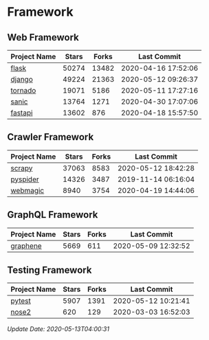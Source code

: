 # Framework

## Web Framework

| Project Name | Stars | Forks | Last Commit |
| ------------ | ----- | ----- | ----------- |
| [flask](https://github.com/pallets/flask) | 50274 | 13482 | 2020-04-16 17:52:06 |
| [django](https://github.com/django/django) | 49224 | 21363 | 2020-05-12 09:26:37 |
| [tornado](https://github.com/tornadoweb/tornado) | 19071 | 5186 | 2020-05-11 17:27:16 |
| [sanic](https://github.com/huge-success/sanic) | 13764 | 1271 | 2020-04-30 17:07:06 |
| [fastapi](https://github.com/tiangolo/fastapi) | 13602 | 876 | 2020-04-18 15:57:50 |

## Crawler Framework

| Project Name | Stars | Forks | Last Commit |
| ------------ | ----- | ----- | ----------- |
| [scrapy](https://github.com/scrapy/scrapy) | 37063 | 8583 | 2020-05-12 18:42:28 |
| [pyspider](https://github.com/binux/pyspider) | 14326 | 3487 | 2019-11-14 06:16:04 |
| [webmagic](https://github.com/code4craft/webmagic) | 8940 | 3754 | 2020-04-19 14:44:06 |

## GraphQL Framework

| Project Name | Stars | Forks | Last Commit |
| ------------ | ----- | ----- | ----------- |
| [graphene](https://github.com/graphql-python/graphene) | 5669 | 611 | 2020-05-09 12:32:52 |

## Testing Framework

| Project Name | Stars | Forks | Last Commit |
| ------------ | ----- | ----- | ----------- |
| [pytest](https://github.com/pytest-dev/pytest) | 5907 | 1391 | 2020-05-12 10:21:41 |
| [nose2](https://github.com/nose-devs/nose2) | 620 | 129 | 2020-03-03 16:52:03 |

*Update Date: 2020-05-13T04:00:31*